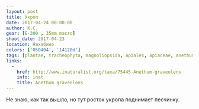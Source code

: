 ```yaml
---
layout: post
title: Укроп
date: 2017-04-24 00:00:00
author: К.С.
gear: [E-300 , 35mm macro]
shoot_date: 2017-04-23
location: Нахабино
colors: ['050404', '14120d']
tags: [plantae, tracheophyta, magnoliopsida, apiales, apiaceae, anethum, anethum graveolens]
links:
  -
    href: http://www.inaturalist.org/taxa/75445-Anethum-graveolens
    info: inat
    title: Anethum graveolens
---
```

Не знаю, как так вышло, но тут росток укропа поднимает песчинку.

